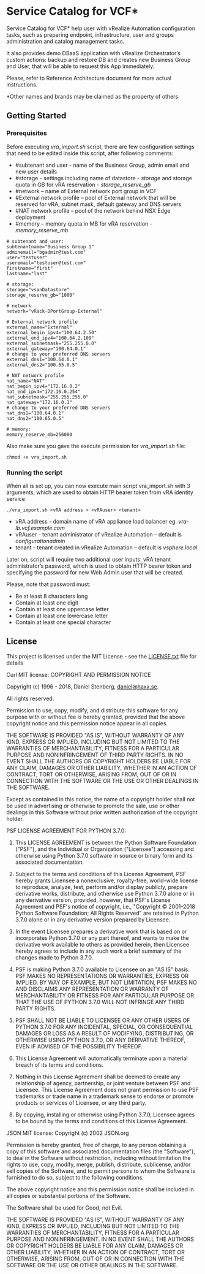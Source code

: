 # Service Catalog for VCF* 

Service Catalog for VCF* help user with vRealize Automation configuration tasks, such as preparing endpoint, infrastructure, user and groups administration and catalog management tasks.

It also provides demo DBaaS application with vRealize Orchestrator’s custom actions: backup and restore DB and creates new Business Group and User, that will be able to request this App immediately.

Please, refer to Reference Architecture document for more actual instructions.

*Other names and brands may be claimed as the property of others
## Getting Started
### Prerequisites
Before executing *vra_import.sh* script, there are few configuration settings that need to be edited inside this script, after following comments:

* #subtenant and user - name of the Business Group, admin email and new user details
*	#storage - settings including name of datastore - *storage* and storage quota in GB for vRA reservation - *storage_reserve_gb* 
*	#network – name of External network port group in VCF
*	#External network profile – pool of External network that will be reserved for vRA, subnet mask, default gateway and DNS servers
*	#NAT network profile – pool of the network behind NSX Edge deployment 
*	#memory – memory quota in MB for vRA reservation - *memory_reserve_mb*

```
# subtenant and user:
subtenantname="Business Group 1"
adminemail="bgadmin@test.com"
user="testuser"
useremail="testuser@test.com"
firstname="first"
lastname="last"

# storage:
storage="vsanDatastore"
storage_reserve_gb="1000"

# network
network="vRack-DPortGroup-External"

# External network profile
external_name="External"
external_begin_ipv4="100.64.2.50"
external_end_ipv4="100.64.2.100"
external_subnetmask="255.255.0.0"
external_gateway="100.64.0.1"
# change to your preferred DNS servers
external_dns1="100.64.0.1"
external_dns2="100.65.0.5"

# NAT network profile
nat_name="NAT"
nat_begin_ipv4="172.16.0.2"
nat_end_ipv4="172.16.0.254"
nat_subnetmask="255.255.255.0"
nat_gateway="172.16.0.1"
# change to your preferred DNS servers
nat_dns1="100.64.0.1"
nat_dns2="100.65.0.5"

# memory:
memory_reserve_mb=256000
```
Also make sure you gave the execute permission for *vra_import.sh* file: 
```
chmod +x vra_import.sh
```
### Running the script
When all is set up, you can now execute main script vra_import.sh with 3 arguments, which are used to obtain HTTP bearer token from vRA identity service
```
./vra_import.sh <vRA address > <vRAuser> <tenant>
```
*	vRA address - domain name of vRA appliance load balancer eg. *vra-lb.vcf.example.com*
*	vRAuser - tenant administrator of vRealize Automation – default is *configurationadmin*
*	tenant - tenant created in vRealize Automation – default is *vsphere.local*

Later on, script will require two additional user inputs: vRA tenant administrator’s password, which is used to obtain HTTP bearer token and specifying the password for new Web Admin user that will be created. 

Please, note that password must:

*	Be at least 8 characters long
*	Contain at least one digit
*	Contain at least one uppercase letter
*	Contain at least one lowercase letter
*	Contain at least one special character


## License

This project is licensed under the MIT License - see the [LICENSE.txt](LICENSE.txt) file for details

Curl MIT license:
COPYRIGHT AND PERMISSION NOTICE

Copyright (c) 1996 - 2018, Daniel Stenberg, <daniel@haxx.se>.

All rights reserved.

Permission to use, copy, modify, and distribute this software for any purpose
with or without fee is hereby granted, provided that the above copyright
notice and this permission notice appear in all copies.

THE SOFTWARE IS PROVIDED "AS IS", WITHOUT WARRANTY OF ANY KIND, EXPRESS OR
IMPLIED, INCLUDING BUT NOT LIMITED TO THE WARRANTIES OF MERCHANTABILITY,
FITNESS FOR A PARTICULAR PURPOSE AND NONINFRINGEMENT OF THIRD PARTY RIGHTS. IN
NO EVENT SHALL THE AUTHORS OR COPYRIGHT HOLDERS BE LIABLE FOR ANY CLAIM,
DAMAGES OR OTHER LIABILITY, WHETHER IN AN ACTION OF CONTRACT, TORT OR
OTHERWISE, ARISING FROM, OUT OF OR IN CONNECTION WITH THE SOFTWARE OR THE USE
OR OTHER DEALINGS IN THE SOFTWARE.

Except as contained in this notice, the name of a copyright holder shall not
be used in advertising or otherwise to promote the sale, use or other dealings
in this Software without prior written authorization of the copyright holder.

PSF LICENSE AGREEMENT FOR PYTHON 3.7.0:
1. This LICENSE AGREEMENT is between the Python Software Foundation ("PSF"), and
   the Individual or Organization ("Licensee") accessing and otherwise using Python
   3.7.0 software in source or binary form and its associated documentation.

2. Subject to the terms and conditions of this License Agreement, PSF hereby
   grants Licensee a nonexclusive, royalty-free, world-wide license to reproduce,
   analyze, test, perform and/or display publicly, prepare derivative works,
   distribute, and otherwise use Python 3.7.0 alone or in any derivative
   version, provided, however, that PSF's License Agreement and PSF's notice of
   copyright, i.e., "Copyright © 2001-2018 Python Software Foundation; All Rights
   Reserved" are retained in Python 3.7.0 alone or in any derivative version
   prepared by Licensee.

3. In the event Licensee prepares a derivative work that is based on or
   incorporates Python 3.7.0 or any part thereof, and wants to make the
   derivative work available to others as provided herein, then Licensee hereby
   agrees to include in any such work a brief summary of the changes made to Python
   3.7.0.

4. PSF is making Python 3.7.0 available to Licensee on an "AS IS" basis.
   PSF MAKES NO REPRESENTATIONS OR WARRANTIES, EXPRESS OR IMPLIED.  BY WAY OF
   EXAMPLE, BUT NOT LIMITATION, PSF MAKES NO AND DISCLAIMS ANY REPRESENTATION OR
   WARRANTY OF MERCHANTABILITY OR FITNESS FOR ANY PARTICULAR PURPOSE OR THAT THE
   USE OF PYTHON 3.7.0 WILL NOT INFRINGE ANY THIRD PARTY RIGHTS.

5. PSF SHALL NOT BE LIABLE TO LICENSEE OR ANY OTHER USERS OF PYTHON 3.7.0
   FOR ANY INCIDENTAL, SPECIAL, OR CONSEQUENTIAL DAMAGES OR LOSS AS A RESULT OF
   MODIFYING, DISTRIBUTING, OR OTHERWISE USING PYTHON 3.7.0, OR ANY DERIVATIVE
   THEREOF, EVEN IF ADVISED OF THE POSSIBILITY THEREOF.

6. This License Agreement will automatically terminate upon a material breach of
   its terms and conditions.

7. Nothing in this License Agreement shall be deemed to create any relationship
   of agency, partnership, or joint venture between PSF and Licensee.  This License
   Agreement does not grant permission to use PSF trademarks or trade name in a
   trademark sense to endorse or promote products or services of Licensee, or any
   third party.

8. By copying, installing or otherwise using Python 3.7.0, Licensee agrees
   to be bound by the terms and conditions of this License Agreement.

JSON MIT license:
Copyright (c) 2002 JSON.org

Permission is hereby granted, free of charge, to any person obtaining a copy of this software and associated documentation files (the "Software"), to deal in the Software without restriction, including without limitation the rights to use, copy, modify, merge, publish, distribute, sublicense, and/or sell copies of the Software, and to permit persons to whom the Software is furnished to do so, subject to the following conditions:

The above copyright notice and this permission notice shall be included in all copies or substantial portions of the Software.

The Software shall be used for Good, not Evil.

THE SOFTWARE IS PROVIDED "AS IS", WITHOUT WARRANTY OF ANY KIND, EXPRESS OR IMPLIED, INCLUDING BUT NOT LIMITED TO THE WARRANTIES OF MERCHANTABILITY, FITNESS FOR A PARTICULAR PURPOSE AND NONINFRINGEMENT. IN NO EVENT SHALL THE AUTHORS OR COPYRIGHT HOLDERS BE LIABLE FOR ANY CLAIM, DAMAGES OR OTHER LIABILITY, WHETHER IN AN ACTION OF CONTRACT, TORT OR OTHERWISE, ARISING FROM, OUT OF OR IN CONNECTION WITH THE SOFTWARE OR THE USE OR OTHER DEALINGS IN THE SOFTWARE.
